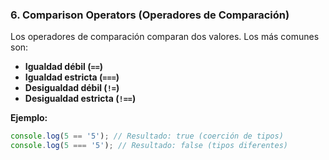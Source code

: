 
### 6. Comparison Operators (Operadores de Comparación)

Los operadores de comparación comparan dos valores. Los más comunes son:

- **Igualdad débil (`==`)**
- **Igualdad estricta (`===`)**
- **Desigualdad débil (`!=`)**
- **Desigualdad estricta (`!==`)**

**Ejemplo:**

```js
console.log(5 == '5'); // Resultado: true (coerción de tipos)
console.log(5 === '5'); // Resultado: false (tipos diferentes)
```

